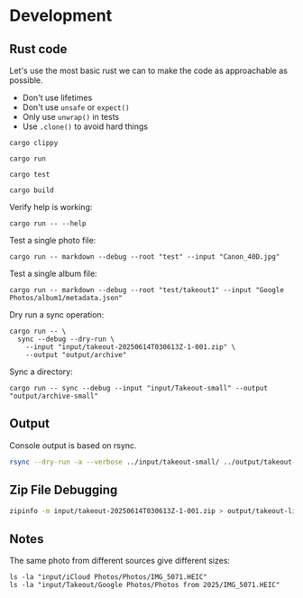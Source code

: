
# Development

## Rust code

Let's use the most basic rust we can to make the code as approachable as possible.

- Don't use lifetimes
- Don't use `unsafe` or `expect()`
- Only use `unwrap()` in tests
- Use `.clone()` to avoid hard things


```shell
cargo clippy
```

```shell
cargo run
```

```shell
cargo test
```

```shell
cargo build
```

Verify help is working:

```shell
cargo run -- --help
```

Test a single photo file:

```shell
cargo run -- markdown --debug --root "test" --input "Canon_40D.jpg"
```

Test a single album file:

```shell
cargo run -- markdown --debug --root "test/takeout1" --input "Google Photos/album1/metadata.json"
```

Dry run a sync operation:

```shell
cargo run -- \
  sync --debug --dry-run \
    --input "input/takeout-20250614T030613Z-1-001.zip" \
    --output "output/archive"
```

Sync a directory:

```shell
cargo run -- sync --debug --input "input/Takeout-small" --output "output/archive-small"
```


## Output

Console output is based on rsync. 

```sh
rsync --dry-run -a --verbose ../input/takeout-small/ ../output/takeout-small/
```

## Zip File Debugging


```sh
zipinfo -m input/takeout-20250614T030613Z-1-001.zip > output/takeout-list.txt
```


## Notes

The same photo from different sources give different sizes:

```shell
ls -la "input/iCloud Photos/Photos/IMG_5071.HEIC"
ls -la "input/Takeout/Google Photos/Photos from 2025/IMG_5071.HEIC"
```
